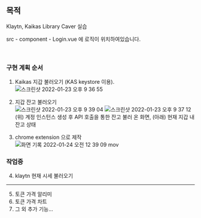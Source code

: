 ## 목적

Klaytn, Kaikas Library Caver 실습

src - component - Login.vue 에 로직이 위치하여있습니다.

<br />

### 구현 계획 순서
1. Kaikas 지갑 불러오기 (KAS keystore 이용).  
 ![스크린샷 2022-01-23 오후 9 36 55](https://user-images.githubusercontent.com/87772236/150678713-c4db7b32-44e7-4ee0-b082-ade41700ad78.png)
2. 지갑 잔고 불러오기  
![스크린샷 2022-01-23 오후 9 39 04](https://user-images.githubusercontent.com/87772236/150678791-e57630f7-0070-4756-8ca8-fd26d31f53a0.png)
![스크린샷 2022-01-23 오후 9 37 12](https://user-images.githubusercontent.com/87772236/150678714-e90c4d62-1d98-4493-9c9b-5854ad9b8478.png)  
  (위) 계정 인스턴스 생성 후 API 호출을 통한 잔고 불러 온 화면, (아래) 현재 지갑 내 잔고 상태  

3. chrome extension 으로 제작  
![화면 기록 2022-01-24 오전 12 39 09 mov](https://user-images.githubusercontent.com/87772236/150686575-1ffb16bd-890e-49ce-a4a0-f551f594e0c0.gif)

### **작업중**  
4. klaytn 현재 시세 불러오기  
---

5. 토큰 가격 알리미  
6. 토큰 가격 차트  
7. 그 외 추가 기능...  
